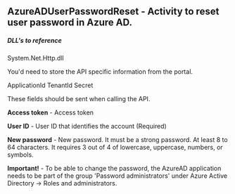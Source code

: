 
## AzureADUserPasswordReset - Activity to reset user password in Azure AD.

##### DLL's to reference
System.Net.Http.dll </br>

You'd need to store the API specific information from the portal.

ApplicationId
TenantId
Secret

These fields should be sent when calling the API.

**Access token**      - Access token

**User ID**	    - User ID that identifies the account (Required) 	                    

**New password**		- New password. It must be a strong password.  At least 8 to 64 characters. It requires 3 out of 4 of lowercase, uppercase, numbers, or symbols.

**Important!** - To be able to change the password, the AzureAD application needs to be part of the group 'Password administrators' under Azure Active Directory -> Roles and administrators.

